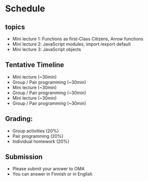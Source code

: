
# Schedule 

## topics 
 
- Mini lecture 1: Functions as first-Class Citizens, Arrow functions 
- Mini lecture 2: JavaScript modules, import /export default
- Mini lecture 3: JavaScript objects

## Tentative Timeline

- Mini lecture (~30min)
- Group / Pair programming (~30min)
- Mini lecture (~30min)
- Group / Pair programming (~30min)
- Mini lecture (~30min)
- Group / Pair programming (~30min)

## Grading: 

- Group activities (20%)
- Pair programming (20%)
- Individual homework (20%)

## Submission

- Please submit your answer to  OMA 
- You can answer in Finnish or in English

